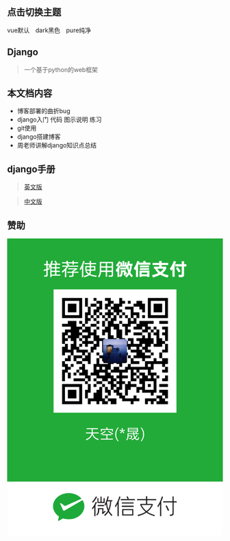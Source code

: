 ## 点击切换主题


<div class="demo-theme-preview">
  <a data-theme="vue">vue默认</a>
  <a data-theme="dark">dark黑色</a>
  <a data-theme="pure">pure纯净</a>
</div>


<style>
  .demo-theme-preview a {
    padding-right: 10px;
  }

  .demo-theme-preview a:hover {
    text-decoration: underline;
    cursor: pointer;
  }
</style>

<script>
  var preview = Docsify.dom.find('.demo-theme-preview');
  var themes = Docsify.dom.findAll('[rel="stylesheet"]');

  preview.onclick = function (e) {
    var title = e.target.getAttribute('data-theme')

    themes.forEach(function (theme) {
      theme.disabled = theme.title !== title
    });
  };
</script>


## Django

> 一个基于python的web框架

## 本文档内容
* 博客部署的曲折bug
* django入门 代码 图示说明 练习
* git使用
* django搭建博客
* 周老师讲解django知识点总结

## django手册
> [英文版](https://docs.djangoproject.com/en/1.11/)

> [中文版](http://python.usyiyi.cn/translate/Django111_LTS/index.html)

## 赞助

![微信支付](_media/wechat.png)




